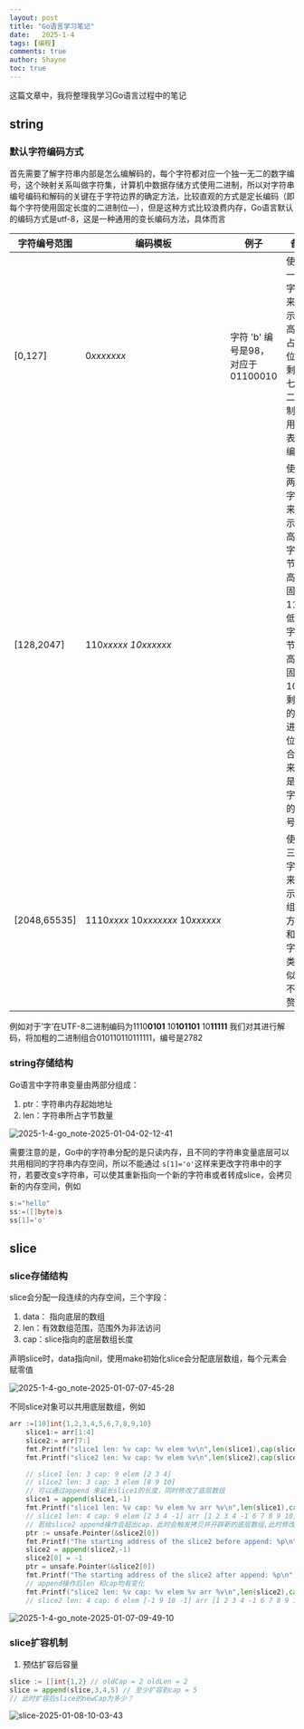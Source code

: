 ```yaml
---
layout: post
title: "Go语言学习笔记"
date:   2025-1-4
tags: [编程]
comments: true
author: Shayne
toc: true
---
```

这篇文章中，我将整理我学习Go语言过程中的笔记

<!-- more -->

## string

### 默认字符编码方式

首先需要了解字符串内部是怎么编解码的，每个字符都对应一个独一无二的数字编号，这个映射关系叫做字符集，计算机中数据存储方式使用二进制，所以对字符串编号编码和解码的关键在于字符边界的确定方法，比较直观的方式是定长编码（即每个字符使用固定长度的二进制位—），但是这种方式比较浪费内存，Go语言默认的编码方式是utf-8，这是一种通用的变长编码方法，具体而言

| 字符编号范围 | 编码模板                                  | 例子                              | 备注                                                                                                          |
| ------------ | ----------------------------------------- | --------------------------------- | ------------------------------------------------------------------------------------------------------------- |
| [0,127]      | 0*xxxxxxx*                              | 字符 'b' 编号是98，对应于01100010 | 使用一个字节来表示，高位0占位，剩下七位二进制位用于表示编号                                                   |
| [128,2047]   | 110*xxxxx *10*xxxxxx*                |                                   | 使用两个字节来表示，高位字节，高位固定110；<br />低位字节，高位固定10，剩余的二进制位组合起来就是该字符的编号 |
| [2048,65535] | 1110*xxxx* 10*xxxxxxx* 10*xxxxxx* |                                   | 使用三个字节来表示，组合方式和双字节类似，不作赘述                                                            |

例如对于’字‘在UTF-8二进制编码为1110**0101** 10**101101** 10**11111** 我们对其进行解码，将加粗的二进制组合010110110111111，编号是2782

### string存储结构

Go语言中字符串变量由两部分组成：

1. ptr：字符串内存起始地址
2. len：字符串所占字节数量

![2025-1-4-go_note-2025-01-04-02-12-41](https://secret-land.oss-cn-hangzhou.aliyuncs.com/blog/2025-1-4-go_note-2025-01-04-02-12-41.png)

需要注意的是，Go中的字符串分配的是只读内存，且不同的字符串变量底层可以共用相同的字符串内存空间，所以不能通过 `s[1]='o'`这样来更改字符串中的字符，若要改变s字符串，可以使其重新指向一个新的字符串或者转成slice，会拷贝新的内存空间，例如

```go
s:="hello"
ss:=([]byte)s
ss[1]='o'
```

## slice

### slice存储结构

slice会分配一段连续的内存空间，三个字段：

1. data： 指向底层的数组
2. len：有效数组范围，范围外为非法访问
3. cap：slice指向的底层数组长度

声明slice时，data指向nil，使用make初始化slice会分配底层数组，每个元素会赋零值

![2025-1-4-go_note-2025-01-07-07-45-28](https://secret-land.oss-cn-hangzhou.aliyuncs.com/blog/2025-1-4-go_note-2025-01-07-07-45-28.png)

不同slice对象可以共用底层数组，例如

```go
arr :=[10]int{1,2,3,4,5,6,7,8,9,10}
	slice1:= arr[1:4]
	slice2:= arr[7:]
	fmt.Printf("slice1 len: %v cap: %v elem %v\n",len(slice1),cap(slice1),slice1)
	fmt.Printf("slice2 len: %v cap: %v elem %v\n",len(slice2),cap(slice2),slice2)

	// slice1 len: 3 cap: 9 elem [2 3 4]
	// slice2 len: 3 cap: 3 elem [8 9 10]
	// 可以通过append 来延长slice1的长度，同时修改了底层数组
	slice1 = append(slice1,-1)
	fmt.Printf("slice1 len: %v cap: %v elem %v arr %v\n",len(slice1),cap(slice1),slice1,arr)
	// slice1 len: 4 cap: 9 elem [2 3 4 -1] arr [1 2 3 4 -1 6 7 8 9 10]
	// 若给slice2 append操作会超出cap，此时会触发拷贝并开辟新的底层数组,此时修改元素不会影响arr
	ptr := unsafe.Pointer(&slice2[0])
    fmt.Printf("The starting address of the slice2 before append: %p\n", ptr)
	slice2 = append(slice2,-1)
	slice2[0] = -1
	ptr = unsafe.Pointer(&slice2[0])
    fmt.Printf("The starting address of the slice2 after append: %p\n", ptr)
	// append操作后len 和cap均有变化 
	fmt.Printf("slice2 len: %v cap: %v elem %v arr %v\n",len(slice2),cap(slice2),slice2,arr)
	// slice2 len: 4 cap: 6 elem [-1 9 10 -1] arr [1 2 3 4 -1 6 7 8 9 10] 
```
![2025-1-4-go_note-2025-01-07-09-49-10](https://secret-land.oss-cn-hangzhou.aliyuncs.com/blog/2025-1-4-go_note-2025-01-07-09-49-10.png)

### slice扩容机制

1. 预估扩容后容量
```go
slice := []int{1,2} // oldCap = 2 oldLen = 2
slice = append(slice,3,4,5) // 至少扩容到cap = 5
// 此时扩容后slice的newCap为多少？
```
![slice-2025-01-08-10-03-43](https://secret-land.oss-cn-hangzhou.aliyuncs.com/blog/slice-2025-01-08-10-03-43.png)
